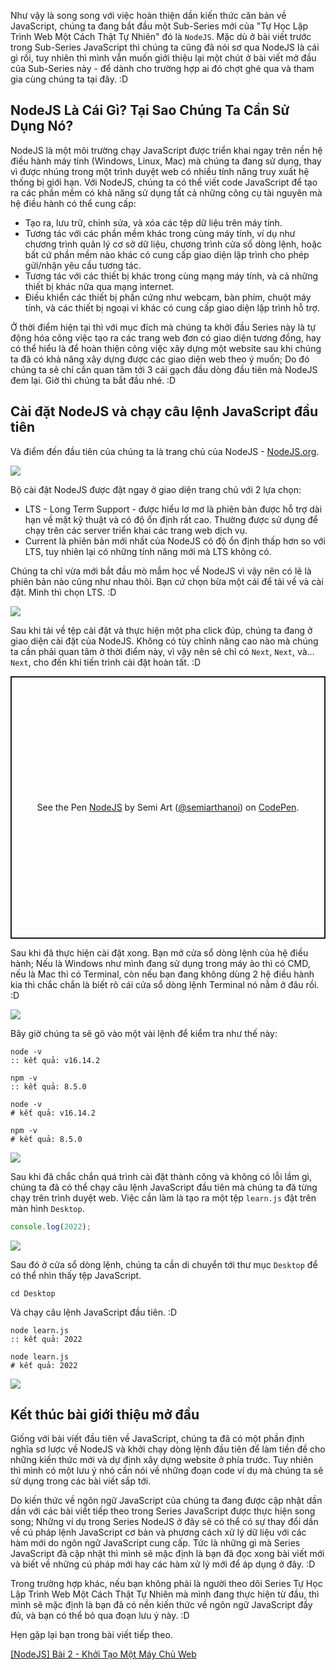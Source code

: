 Như vậy là song song với việc hoàn thiện dần kiến thức căn bản về JavaScript, chúng ta đang bắt đầu một Sub-Series mới của "Tự Học Lập Trình Web Một Cách Thật Tự Nhiên" đó là `NodeJS`. Mặc dù ở bài viết trước trong Sub-Series JavaScript thì chúng ta cũng đã nói sơ qua NodeJS là cái gì rồi, tuy nhiên thì mình vẫn muốn giới thiệu lại một chút ở bài viết mở đầu của Sub-Series này - để dành cho trường hợp ai đó chợt ghé qua và tham gia cùng chúng ta tại đây. :D

## NodeJS Là Cái Gì? Tại Sao Chúng Ta Cần Sử Dụng Nó?

NodeJS là một môi trường chạy JavaScript được triển khai ngay trên nền hệ điều hành máy tính (Windows, Linux, Mac) mà chúng ta đang sử dụng, thay vì được nhúng trong một trình duyệt web có nhiều tính năng truy xuất hệ thống bị giới hạn. Với NodeJS, chúng ta có thể viết code JavaScript để tạo ra các phần mềm có khả năng sử dụng tất cả những công cụ tài nguyên mà hệ điều hành có thể cung cấp:

- Tạo ra, lưu trữ, chỉnh sửa, và xóa các tệp dữ liệu trên máy tính.
- Tương tác với các phần mềm khác trong cùng máy tính, ví dụ như chương trình quản lý cơ sở dữ liệu, chương trình cửa sổ dòng lệnh, hoặc bất cứ phần mềm nào khác có cung cấp giao diện lập trình cho phép gửi/nhận yêu cầu tương tác.
- Tương tác với các thiết bị khác trong cùng mạng máy tính, và cả những thiết bị khác nữa qua mạng internet.
- Điều khiển các thiết bị phần cứng như webcam, bàn phím, chuột máy tính, và các thiết bị ngoại vi khác có cung cấp giao diện lập trình hỗ trợ.

Ở thời điểm hiện tại thì với mục đích mà chúng ta khởi đầu Series này là tự động hóa công việc tạo ra các trang web đơn có giao diện tương đồng, hay có thể hiểu là để hoàn thiện công việc xây dựng một website sau khi chúng ta đã có khả năng xây dựng được các giao diện web theo ý muốn; Do đó chúng ta sẽ chỉ cần quan tâm tới 3 cái gạch đầu dòng đầu tiên mà NodeJS đem lại. Giờ thì chúng ta bắt đầu nhé. :D

## Cài đặt NodeJS và chạy câu lệnh JavaScript đầu tiên

Và điểm đến đầu tiên của chúng ta là trang chủ của NodeJS - [NodeJS.org](https://nodejs.org/en/).

![](https://images.viblo.asia/ab044945-f50c-4941-84e2-8625338ce83c.png)

Bộ cài đặt NodeJS được đặt ngay ở giao diện trang chủ với 2 lựa chọn:

- LTS - Long Term Support - được hiểu lơ mơ là phiên bản được hỗ trợ dài hạn về mặt kỹ thuật và có độ ổn định rất cao. Thường được sử dụng để chạy trên các server triển khai các trang web dịch vụ.
- Current là phiên bản mới nhất của NodeJS có độ ổn định thấp hơn so với LTS, tuy nhiên lại có những tính năng mới mà LTS không có.

Chúng ta chỉ vừa mới bắt đầu mò mẫm học về NodeJS vì vậy nên có lẽ là phiên bản nào cũng như nhau thôi. Bạn cứ chọn bừa một cái để tải về và cài đặt. Mình thì chọn LTS. :D

![](https://images.viblo.asia/7b15eb56-022f-41db-8122-4b9ee4505561.png)

Sau khi tải về tệp cài đặt và thực hiện một pha click đúp, chúng ta đang ở giao diện cài đặt của NodeJS. Không có tùy chỉnh nâng cao nào mà chúng ta cần phải quan tâm ở thời điểm này, vì vậy nên sẽ chỉ có `Next`, `Next`, và... `Next`, cho đến khi tiến trình cài đặt hoàn tất. :D

<p class="codepen" data-height="420" data-default-tab="result" data-slug-hash="jOYMamR" data-user="semiarthanoi" style="height: 420px; box-sizing: border-box; display: flex; align-items: center; justify-content: center; border: 2px solid; margin: 1em 0; padding: 1em;">
  <span>See the Pen <a href="https://codepen.io/semiarthanoi/pen/jOYMamR">
  NodeJS</a> by Semi Art (<a href="https://codepen.io/semiarthanoi">@semiarthanoi</a>)
  on <a href="https://codepen.io">CodePen</a>.</span>
</p>
<script async src="https://cpwebassets.codepen.io/assets/embed/ei.js"></script>

Sau khi đã thực hiện cài đặt xong. Bạn mở cửa sổ dòng lệnh của hệ điều hành; Nếu là Windows như mình đang sử dụng trong máy ảo thì có CMD, nếu là Mac thì có Terminal, còn nếu bạn đang không dùng 2 hệ điều hành kia thì chắc chắn là biết rõ cái cửa sổ dòng lệnh Terminal nó nằm ở đâu rồi. :D

![](https://images.viblo.asia/5a89fd51-a0b7-4d83-a2ef-b74e55977fe0.png)

Bây giờ chúng ta sẽ gõ vào một vài lệnh để kiểm tra như thế này:

```CMD.io
node -v
:: kết quả: v16.14.2

npm -v
:: kết quả: 8.5.0
```

```Terminal.io
node -v
# kết quả: v16.14.2

npm -v
# kết quả: 8.5.0
```

![](https://images.viblo.asia/5e309fd2-7eaf-4600-a01a-743d4f69ade9.png)

Sau khi đã chắc chắn quá trình cài đặt thành công và không có lỗi lầm gì, chúng ta đã có thể chạy câu lệnh JavaScript đầu tiên mà chúng ta đã từng chạy trên trình duyệt web. Việc cần làm là tạo ra một tệp `learn.js` đặt trên màn hình `Desktop`. 

```Desktop/learn.js
console.log(2022);
```

![](https://images.viblo.asia/ad6918a3-9647-4ba8-8885-afe5f371cc65.png)

Sau đó ở cửa sổ dòng lệnh, chúng ta cần di chuyển tới thư mục `Desktop` để có thể nhìn thấy tệp JavaScript.

```CMD-Terminal.io
cd Desktop
```

Và chạy câu lệnh JavaScript đầu tiên. :D

```CMD.io
node learn.js
:: kết quả: 2022
```

```Terminal.io
node learn.js
# kết quả: 2022
```

![](https://images.viblo.asia/fdb9d943-1713-44be-a5e6-b87ea0acf1bb.png)

## Kết thúc bài giới thiệu mở đầu

Giống với bài viết đầu tiên về JavaScript, chúng ta đã có một phần định nghĩa sơ lược về NodeJS và khởi chạy dòng lệnh đầu tiên để làm tiền đề cho những kiến thức mới và dự định xây dựng website ở phía trước. Tuy nhiên thì mình có một lưu ý nhỏ cần nói về những đoạn code ví dụ mà chúng ta sẽ sử dụng trong các bài viết sắp tới.

Do kiến thức về ngôn ngữ JavaScript của chúng ta đang được cập nhật dần dần với các bài viết tiếp theo trong Series JavaScript được thực hiện song song; Những ví dụ trong Series NodeJS ở đây sẽ có thể có sự thay đổi dần về cú pháp lệnh JavaScript cơ bản và phương cách xử lý dữ liệu với các hàm mới do ngôn ngữ JavaScript cung cấp. Tức là những gì mà Series JavaScript đã cập nhật thì mình sẽ mặc định là bạn đã đọc xong bài viết mới và biết về những cú pháp mới hay các hàm xử  lý mới để áp dụng ở đây. :D

Trong trường hợp khác, nếu bạn không phải là người theo dõi Series Tự Học Lập Trình Web Một Cách Thật Tự Nhiên mà mình đang thực hiện từ đầu, thì mình sẽ mặc định là bạn đã có nền kiến thức về ngôn ngữ JavaScript đầy đủ, và bạn có thể bỏ qua đoạn lưu ý này. :D

Hẹn gặp lại bạn trong bài viết tiếp theo.

[[NodeJS] Bài 2 - Khởi Tạo Một Máy Chủ Web](/article/view/0059/nodejs-bài-2---khởi-tạo-một-máy-chủ-web)